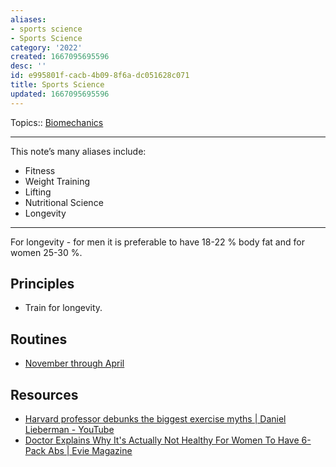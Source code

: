 ```yaml
---
aliases:
- sports science
- Sports Science
category: '2022'
created: 1667095695596
desc: ''
id: e995801f-cacb-4b09-8f6a-dc051628c071
title: Sports Science
updated: 1667095695596
---
```

   
Topics:: [Biomechanics](../topics/Biomechanics.md)   
   
   
---   
   
This note’s many aliases include:   
   
   
- Fitness   
- Weight Training   
- Lifting   
- Nutritional Science   
- Longevity   
   
   
---   
   
For longevity - for men it is preferable to have 18-22 % body fat and for women 25-30 %.   
   
## Principles   
   
   
- Train for longevity.   
   
## Routines   
   
   
- [November through April](../projects/November%20through%20April.md)   
   
## Resources   
   
   
- [Harvard professor debunks the biggest exercise myths | Daniel Lieberman - YouTube](https://www.youtube.com/watch?v=n6AwsVGJDOY)   
- [Doctor Explains Why It's Actually Not Healthy For Women To Have 6-Pack Abs | Evie Magazine](http://www.eviemagazine.com/post/doctor-explains-why-its-actually-not-healthy-for-women-to-have-6-pack-abs)